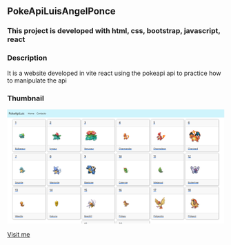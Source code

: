 ## PokeApiLuisAngelPonce

### This project is developed with html, css, bootstrap, javascript, react

### Description

It is a website developed in vite react using the pokeapi api to practice how to manipulate the api

### Thumbnail

![thumbnail](./public/img/miniatura.png)

[Visit me](https://pokeapiluisangelponce.netlify.app/)
